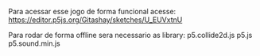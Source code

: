 Para acessar esse jogo de forma funcional acesse:
https://editor.p5js.org/Gitashay/sketches/U_EUVxtnU

Para rodar de forma offline sera necessario as library:
p5.collide2d.js
p5.js
p5.sound.min.js
